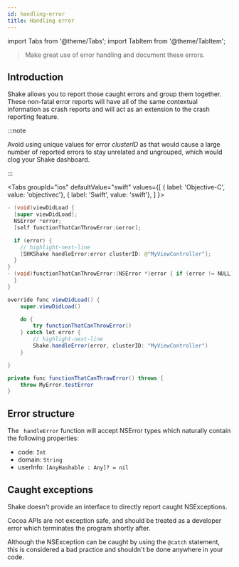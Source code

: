 ```yaml
---
id: handling-error
title: Handling error
---
```


import Tabs from '@theme/Tabs'; 
import TabItem from '@theme/TabItem';

>Make great use of error handling and document these errors.

## Introduction

Shake allows you to report those caught errors and group them together.
These non-fatal error reports will have all of the same 
contextual information as crash reports and will act as an extension to the crash reporting feature.

:::note

Avoid using unique values for error *clusterID*  as that would cause a large number of reported errors to stay
unrelated and ungrouped, which would clog your Shake dashboard.

:::

<Tabs
  groupId="ios"
  defaultValue="swift"
  values={[
    { label: 'Objective-C', value: 'objectivec'},
    { label: 'Swift', value: 'swift'},
  ]
}>

<TabItem value="objectivec">

```java title="MainActivity.m"
- (void)viewDidLoad { 
  [super viewDidLoad];
  NSError *error;
  [self functionThatCanThrowError:&error];

  if (error) {
    // highlight-next-line
    [SHKShake handleError:error clusterID: @"MyViewController"];
  }
}
- (void)functionThatCanThrowError:(NSError *)error { if (error != NULL) { error = [[NSError alloc] initWithDomain:domain code:errorCode userInfo:userInfo]; 
  } 
}
```

</TabItem><TabItem value="swift">

```java title="MainActivity.swift"
override func viewDidLoad() {
    super.viewDidLoad()

    do {
        try functionThatCanThrowError()
    } catch let error {
        // highlight-next-line
        Shake.handleError(error, clusterID: "MyViewController")
    }

}

private func functionThatCanThrowError() throws {
    throw MyError.testError
}
```

</TabItem></Tabs>

## Error structure

The ``` handleError``` function will accept NSError types which naturally contain the following properties:
  * code: ```Int```
  * domain: ```String```
  * userInfo: ```[AnyHashable : Any]? = nil```

## Caught exceptions

Shake doesn't provide an interface to directly report caught NSExceptions. 

Cocoa APIs are not exception safe, and should be treated as a developer error which terminates the program shortly after. 

Although the NSException can be caught by using the `@catch` statement, this is considered a bad practice and shouldn't be done anywhere in your code.
